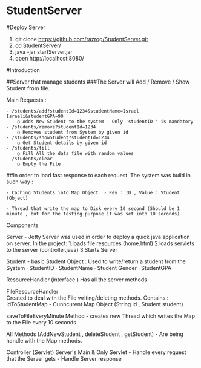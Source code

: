 # StudentServer


#Deploy Server

1. git clone https://github.com/razrog/StudentServer.git
2. cd StudentServer/ 
3. java -jar startServer.jar 
3. open http://localhost:8080/ 

#Introduction 

##Server that manage students
###The Server will Add / Remove / Show  Student from file. 

Main Requests : 

	- /students/add?studentId=1234&studentName=Israel Israeli&studentGPA=90 
		○ Adds New Student to the system - Only 'studentID ' is mandatory
	- /students/remove?studentId=1234
		○ Removes student from System by given id
	- /students/showStudent?studentId=1234
		○ Get Student details by given id
	- /students/fill 
		○ Fill All the data file with random values
	- /students/clear
		○ Empty the File
	

##In order to load fast response to each request. The system was build in such way :

	- Caching Students into Map Object  - Key : ID , Value : Student (Object) 

	- Thread that write the map to Disk every 10 second (Should be 1 minute , but for the testing purpose it was set into 10 seconds)


Components

Server  -  Jetty Server was used in order to deploy a quick java application on server. 
In the project:
	1.loads file resources (home.html)
	2.loads servlets to the server (controller.java) 
	3.Starts Server 
	
Student - basic Student Object :
Used to write/return a student from the System
	· StudentID
	· StudentName
	· Student Gender
	· StudentGPA

ResourceHandler (interface ) 
Has all the server methods 

FileResourceHandler  
Created to deal with the File writing/deleting methods. 
Contains : idToStudentMap - Cunncurent Map Object (String id , Student student)

saveToFileEveryMinute  Method - creates new Thread which writes the Map to the File every 10 seconds

All Methods (AddNewStudent , deleteStudent , getStudent) - Are being handle with the Map methods.  


Controller (Servlet) 
Server's Main & Only Servlet
	- Handle every request that the Server gets 
	- Handle Server response

